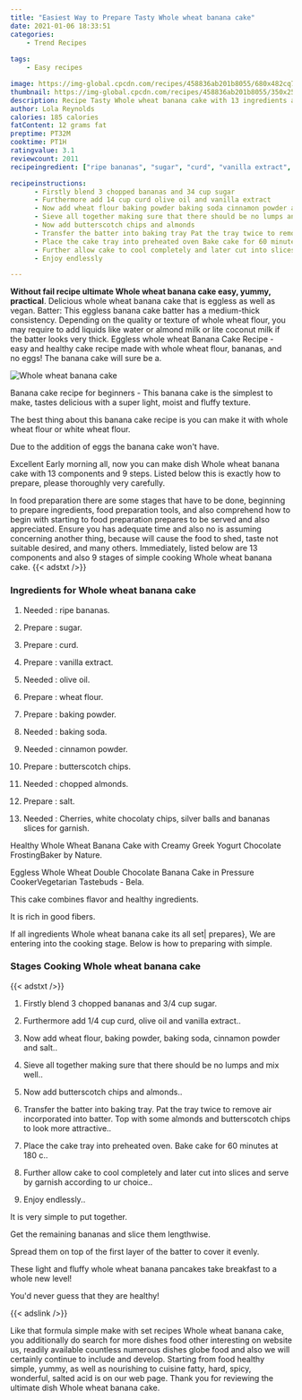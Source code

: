 ```yaml
---
title: "Easiest Way to Prepare Tasty Whole wheat banana cake"
date: 2021-01-06 18:33:51
categories:
    - Trend Recipes
    
tags:
    - Easy recipes

image: https://img-global.cpcdn.com/recipes/458836ab201b8055/680x482cq70/whole-wheat-banana-cake-recipe-main-photo.jpg
thumbnail: https://img-global.cpcdn.com/recipes/458836ab201b8055/350x250cq70/whole-wheat-banana-cake-recipe-main-photo.jpg
description: Recipe Tasty Whole wheat banana cake with 13 ingredients and 9 stages of easy cooking.
author: Lola Reynolds
calories: 185 calories
fatContent: 12 grams fat
preptime: PT32M
cooktime: PT1H
ratingvalue: 3.1
reviewcount: 2011
recipeingredient: ["ripe bananas", "sugar", "curd", "vanilla extract", "olive oil", "wheat flour", "baking powder", "baking soda", "cinnamon powder", "butterscotch chips", "chopped almonds", "salt", "Cherries white chocolaty chips silver balls and bananas slices for garnish"]

recipeinstructions: 
      - Firstly blend 3 chopped bananas and 34 cup sugar 
      - Furthermore add 14 cup curd olive oil and vanilla extract 
      - Now add wheat flour baking powder baking soda cinnamon powder and salt 
      - Sieve all together making sure that there should be no lumps and mix well 
      - Now add butterscotch chips and almonds 
      - Transfer the batter into baking tray Pat the tray twice to remove air incorporated into batter Top with some almonds and butterscotch chips to look more attractive 
      - Place the cake tray into preheated oven Bake cake for 60 minutes at 180 c 
      - Further allow cake to cool completely and later cut into slices and serve by garnish according to ur choice 
      - Enjoy endlessly

---
```




**Without fail recipe ultimate Whole wheat banana cake easy, yummy, practical**. Delicious whole wheat banana cake that is eggless as well as vegan. Batter: This eggless banana cake batter has a medium-thick consistency. Depending on the quality or texture of whole wheat flour, you may require to add liquids like water or almond milk or lite coconut milk if the batter looks very thick. Eggless whole wheat Banana Cake Recipe - easy and healthy cake recipe made with whole wheat flour, bananas, and no eggs! The banana cake will sure be a.


![Whole wheat banana cake](https://img-global.cpcdn.com/recipes/458836ab201b8055/680x482cq70/whole-wheat-banana-cake-recipe-main-photo.jpg "Whole wheat banana cake")



Banana cake recipe for beginners - This banana cake is the simplest to make, tastes delicious with a super light, moist and fluffy texture.

The best thing about this banana cake recipe is you can make it with whole wheat flour or white wheat flour.

Due to the addition of eggs the banana cake won&#39;t have.


Excellent Early morning all, now you can make dish Whole wheat banana cake with 13 components and 9 steps. Listed below this is exactly how to prepare, please thoroughly very carefully.

In food preparation there are some stages that have to be done, beginning to prepare ingredients, food preparation tools, and also comprehend how to begin with starting to food preparation prepares to be served and also appreciated. Ensure you has adequate time and also no is assuming concerning another thing, because will cause the food to shed, taste not suitable desired, and many others. Immediately, listed below are 13 components and also 9 stages of simple cooking Whole wheat banana cake.
{{< adstxt />}}

### Ingredients for Whole wheat banana cake


1. Needed  : ripe bananas.

1. Prepare  : sugar.

1. Prepare  : curd.

1. Prepare  : vanilla extract.

1. Needed  : olive oil.

1. Prepare  : wheat flour.

1. Prepare  : baking powder.

1. Needed  : baking soda.

1. Needed  : cinnamon powder.

1. Prepare  : butterscotch chips.

1. Needed  : chopped almonds.

1. Prepare  : salt.

1. Needed  : Cherries, white chocolaty chips, silver balls and bananas slices for garnish.


Healthy Whole Wheat Banana Cake with Creamy Greek Yogurt Chocolate FrostingBaker by Nature.

Eggless Whole Wheat Double Chocolate Banana Cake in Pressure CookerVegetarian Tastebuds - Bela.

This cake combines flavor and healthy ingredients.

It is rich in good fibers.


If all ingredients Whole wheat banana cake its all set| prepares}, We are entering into the cooking stage. Below is how to preparing with simple.

### Stages Cooking Whole wheat banana cake

{{< adstxt />}}


1. Firstly blend 3 chopped bananas and 3/4 cup sugar.



1. Furthermore add 1/4 cup curd, olive oil and vanilla extract..



1. Now add wheat flour, baking powder, baking soda, cinnamon powder and salt..



1. Sieve all together making sure that there should be no lumps and mix well..



1. Now add butterscotch chips and almonds..



1. Transfer the batter into baking tray. Pat the tray twice to remove air incorporated into batter. Top with some almonds and butterscotch chips to look more attractive..



1. Place the cake tray into preheated oven. Bake cake for 60 minutes at 180 c..



1. Further allow cake to cool completely and later cut into slices and serve by garnish according to ur choice..



1. Enjoy endlessly..




It is very simple to put together.

Get the remaining bananas and slice them lengthwise.

Spread them on top of the first layer of the batter to cover it evenly.

These light and fluffy whole wheat banana pancakes take breakfast to a whole new level!

You&#39;d never guess that they are healthy!


{{< adslink />}}

Like that formula simple make with set recipes Whole wheat banana cake, you additionally do search for more dishes food other interesting on website us, readily available countless numerous dishes globe food and also we will certainly continue to include and develop. Starting from food healthy simple, yummy, as well as nourishing to cuisine fatty, hard, spicy, wonderful, salted acid is on our web page. Thank you for reviewing the ultimate dish Whole wheat banana cake.
